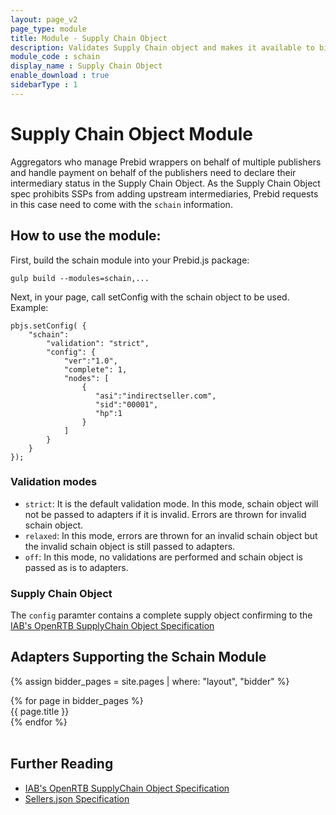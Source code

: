 ```yaml
---
layout: page_v2
page_type: module
title: Module - Supply Chain Object
description: Validates Supply Chain object and makes it available to bidder
module_code : schain
display_name : Supply Chain Object
enable_download : true
sidebarType : 1
---
```


# Supply Chain Object Module

Aggregators who manage Prebid wrappers on behalf of multiple publishers and handle payment on behalf of the publishers need to declare their intermediary status in the Supply Chain Object. As the Supply Chain Object spec prohibits SSPs from adding upstream intermediaries, Prebid requests in this case need to come with the `schain` information.

## How to use the module:

First, build the schain module into your Prebid.js package:
```
gulp build --modules=schain,...
```

Next, in your page, call setConfig with the schain object to be used.  Example:

```
pbjs.setConfig( {
    "schain":
    	"validation": "strict",
    	"config": {
			"ver":"1.0",
			"complete": 1,
			"nodes": [
			    {
				   "asi":"indirectseller.com",
				   "sid":"00001",
				   "hp":1
			    }
			]
		}
	}
});
```

### Validation modes
- `strict`: It is the default validation mode. In this mode, schain object will not be passed to adapters if it is invalid. Errors are thrown for invalid schain object.
- `relaxed`: In this mode, errors are thrown for an invalid schain object but the invalid schain object is still passed to adapters.
- `off`: In this mode, no validations are performed and schain object is passed as is to adapters.

### Supply Chain Object

The `config` paramter contains a complete supply object confirming to the [IAB's OpenRTB SupplyChain Object Specification](https://github.com/InteractiveAdvertisingBureau/openrtb/blob/master/supplychainobject.md)

## Adapters Supporting the Schain Module

{% assign bidder_pages = site.pages | where: "layout", "bidder" %}


<div class="adapters">
{% for page in bidder_pages %}
  <div class="col-md-4{% if page.schain_supported %} schain_supported{% endif %}">
  {{ page.title }}
  </div>
{% endfor %}
</div>

<script>
$(function(){
  $('.adapters .col-md-4').hide();
  $('.schain_supported').show();
});
</script>

<br style="clear: both">

## Further Reading

- [IAB's OpenRTB SupplyChain Object Specification](https://github.com/InteractiveAdvertisingBureau/openrtb/blob/master/supplychainobject.md)
- [Sellers.json Specification](https://iabtechlab.com/sellers-json/)  
